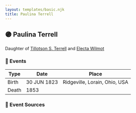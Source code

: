 ```yaml
---
layout: templates/basic.njk
title: Paulina Terrell
---
```

## 🟣 Paulina Terrell

Daughter of [Tillotson S. Terrell](/people/2/25548435) and [Electa Wilmot](/people/7/77370498)

### 📆 Events

Type | Date | Place
------ | ------ | ------
Birth | 30 JUN 1823 | Ridgeville, Lorain, Ohio, USA
Death | 1853 |

### 📰 Event Sources
